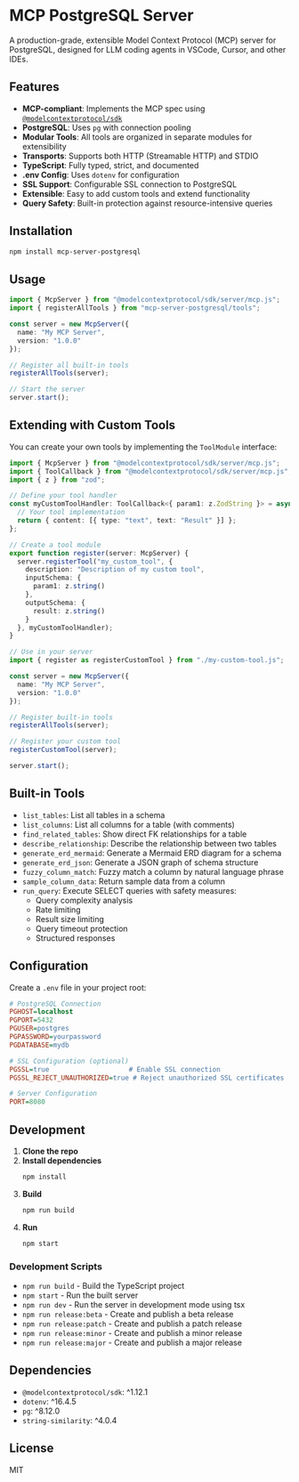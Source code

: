 # MCP PostgreSQL Server

A production-grade, extensible Model Context Protocol (MCP) server for PostgreSQL, designed for LLM coding agents in VSCode, Cursor, and other IDEs.

## Features
- **MCP-compliant**: Implements the MCP spec using [`@modelcontextprotocol/sdk`](https://www.npmjs.com/package/@modelcontextprotocol/sdk)
- **PostgreSQL**: Uses `pg` with connection pooling
- **Modular Tools**: All tools are organized in separate modules for extensibility
- **Transports**: Supports both HTTP (Streamable HTTP) and STDIO
- **TypeScript**: Fully typed, strict, and documented
- **.env Config**: Uses `dotenv` for configuration
- **SSL Support**: Configurable SSL connection to PostgreSQL
- **Extensible**: Easy to add custom tools and extend functionality
- **Query Safety**: Built-in protection against resource-intensive queries

## Installation
```bash
npm install mcp-server-postgresql
```

## Usage
```typescript
import { McpServer } from "@modelcontextprotocol/sdk/server/mcp.js";
import { registerAllTools } from "mcp-server-postgresql/tools";

const server = new McpServer({
  name: "My MCP Server",
  version: "1.0.0"
});

// Register all built-in tools
registerAllTools(server);

// Start the server
server.start();
```

## Extending with Custom Tools
You can create your own tools by implementing the `ToolModule` interface:

```typescript
import { McpServer } from "@modelcontextprotocol/sdk/server/mcp.js";
import { ToolCallback } from "@modelcontextprotocol/sdk/server/mcp.js";
import { z } from "zod";

// Define your tool handler
const myCustomToolHandler: ToolCallback<{ param1: z.ZodString }> = async (args, extra) => {
  // Your tool implementation
  return { content: [{ type: "text", text: "Result" }] };
};

// Create a tool module
export function register(server: McpServer) {
  server.registerTool("my_custom_tool", {
    description: "Description of my custom tool",
    inputSchema: {
      param1: z.string()
    },
    outputSchema: {
      result: z.string()
    }
  }, myCustomToolHandler);
}

// Use in your server
import { register as registerCustomTool } from "./my-custom-tool.js";

const server = new McpServer({
  name: "My MCP Server",
  version: "1.0.0"
});

// Register built-in tools
registerAllTools(server);

// Register your custom tool
registerCustomTool(server);

server.start();
```

## Built-in Tools
- `list_tables`: List all tables in a schema
- `list_columns`: List all columns for a table (with comments)
- `find_related_tables`: Show direct FK relationships for a table
- `describe_relationship`: Describe the relationship between two tables
- `generate_erd_mermaid`: Generate a Mermaid ERD diagram for a schema
- `generate_erd_json`: Generate a JSON graph of schema structure
- `fuzzy_column_match`: Fuzzy match a column by natural language phrase
- `sample_column_data`: Return sample data from a column
- `run_query`: Execute SELECT queries with safety measures:
  - Query complexity analysis
  - Rate limiting
  - Result size limiting
  - Query timeout protection
  - Structured responses

## Configuration
Create a `.env` file in your project root:
```ini
# PostgreSQL Connection
PGHOST=localhost
PGPORT=5432
PGUSER=postgres
PGPASSWORD=yourpassword
PGDATABASE=mydb

# SSL Configuration (optional)
PGSSL=true                    # Enable SSL connection
PGSSL_REJECT_UNAUTHORIZED=true # Reject unauthorized SSL certificates

# Server Configuration
PORT=8080
```

## Development
1. **Clone the repo**
2. **Install dependencies**
   ```sh
   npm install
   ```
3. **Build**
   ```sh
   npm run build
   ```
4. **Run**
   ```sh
   npm start
   ```

### Development Scripts
- `npm run build` - Build the TypeScript project
- `npm start` - Run the built server
- `npm run dev` - Run the server in development mode using tsx
- `npm run release:beta` - Create and publish a beta release
- `npm run release:patch` - Create and publish a patch release
- `npm run release:minor` - Create and publish a minor release
- `npm run release:major` - Create and publish a major release

## Dependencies
- `@modelcontextprotocol/sdk`: ^1.12.1
- `dotenv`: ^16.4.5
- `pg`: ^8.12.0
- `string-similarity`: ^4.0.4

## License
MIT 